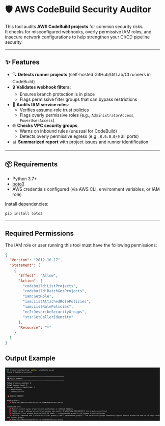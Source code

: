 # 🛡️ AWS CodeBuild Security Auditor

This tool audits **AWS CodeBuild projects** for common security risks.  
It checks for misconfigured webhooks, overly permissive IAM roles, and insecure network configurations to help strengthen your CI/CD pipeline security.

---

## ✨ Features
- 🔍 **Detects runner projects** (self-hosted GitHub/GitLab/CI runners in CodeBuild)
- 🔒 **Validates webhook filters**:
  - Ensures branch protection is in place
  - Flags permissive filter groups that can bypass restrictions
- 👤 **Audits IAM service roles**:
  - Verifies assume-role trust policies
  - Flags overly permissive roles (e.g., `AdministratorAccess`, `PowerUserAccess`)
- 🌐 **Checks VPC security groups**:
  - Warns on inbound rules (unusual for CodeBuild)
  - Detects overly permissive egress (e.g., `0.0.0.0/0` all ports)
- 📊 **Summarized report** with project issues and runner identification

---

## 📦 Requirements
- Python 3.7+
- [boto3](https://boto3.amazonaws.com/v1/documentation/api/latest/index.html)  
- AWS credentials configured (via AWS CLI, environment variables, or IAM role)

Install dependencies:
```bash
pip install boto3
```

---

## Required Permissions

The IAM role or user running this tool must have the following permissions:

```json
{
  "Version": "2012-10-17",
  "Statement": [
    {
      "Effect": "Allow",
      "Action": [
        "codebuild:ListProjects",
        "codebuild:BatchGetProjects",
        "iam:GetRole",
        "iam:ListAttachedRolePolicies",
        "iam:ListRolePolicies",
        "ec2:DescribeSecurityGroups",
        "sts:GetCallerIdentity"
      ],
      "Resource": "*"
    }
  ]
}
```

## Output Example
![Sample Output](https://github.com/guyHavia/codebuild-sa/blob/788e787ed4fb64905cd507a4bc47c8f311d010a1/images/output_example.png)
